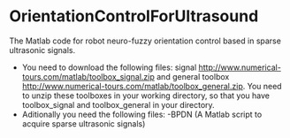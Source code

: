 # OrientationControlForUltrasound
The Matlab code for robot neuro-fuzzy orientation control based in sparse ultrasonic signals.

- You need to download the following files: signal http://www.numerical-tours.com/matlab/toolbox_signal.zip and general toolbox http://www.numerical-tours.com/matlab/toolbox_general.zip. You need to unzip these toolboxes in your working directory, so that you have toolbox_signal and toolbox_general in your directory. 
- Aditionally you need the following files: -BPDN (A Matlab script to acquire sparse ultrasonic signals)